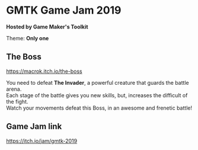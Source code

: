 # GMTK Game Jam 2019  
**Hosted by Game Maker's Toolkit**  

Theme: **Only one**  

## The Boss

https://macrok.itch.io/the-boss

You need to defeat **The Invader**, a powerful creature that guards the battle arena.  
Each stage of the battle gives you new skills, but, increases the difficult of the fight.  
Watch your movements defeat this Boss, in an awesome and frenetic battle!  

## Game Jam link
https://itch.io/jam/gmtk-2019